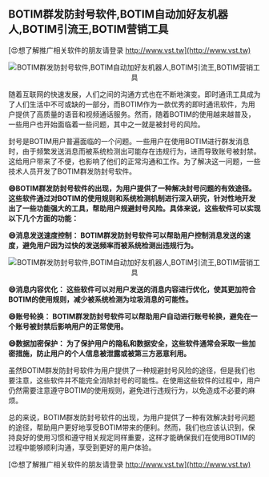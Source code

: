 ## **BOTIM群发防封号软件,BOTIM自动加好友机器人,BOTIM引流王,BOTIM营销工具**

[😍想了解推广相关软件的朋友请登录 http://www.vst.tw](http://www.vst.tw)

 <center><img src="https://vst.tw/MP4/tuiguang/png/7.png" alt="BOTIM群发防封号软件,BOTIM自动加好友机器人,BOTIM引流王,BOTIM营销工具"></center>

随着互联网的快速发展，人们之间的沟通方式也在不断地演变。即时通讯工具成为了人们生活中不可或缺的一部分，而BOTIM作为一款优秀的即时通讯软件，为用户提供了高质量的语音和视频通话服务。然而，随着BOTIM的使用越来越普及，一些用户也开始面临着一些问题，其中之一就是被封号的风险。

封号是BOTIM用户普遍面临的一个问题。一些用户在使用BOTIM进行群发消息时，由于频繁发送消息而被系统检测出可能存在违规行为，进而导致账号被封禁。这给用户带来了不便，也影响了他们的正常沟通和工作。为了解决这一问题，一些技术人员开发了BOTIM群发防封号软件。

**😄BOTIM群发防封号软件的出现，为用户提供了一种解决封号问题的有效途径。这些软件通过对BOTIM的使用规则和系统检测机制进行深入研究，针对性地开发出了一些功能强大的工具，帮助用户规避封号风险。具体来说，这些软件可以实现以下几个方面的功能：**

**😄消息发送速度控制： BOTIM群发防封号软件可以帮助用户控制消息发送的速度，避免用户因为过快的发送频率而被系统检测出违规行为。**

 <center><img src="https://vst.tw/MP4/tuiguang/png/7.png" alt="BOTIM群发防封号软件,BOTIM自动加好友机器人,BOTIM引流王,BOTIM营销工具"></center>

**😄消息内容优化： 这些软件可以对用户发送的消息内容进行优化，使其更加符合BOTIM的使用规则，减少被系统检测为垃圾消息的可能性。**

**😄账号轮换： BOTIM群发防封号软件可以帮助用户自动进行账号轮换，避免在一个账号被封禁后影响用户的正常使用。**

**😄数据加密保护： 为了保护用户的隐私和数据安全，这些软件通常会采取一些加密措施，防止用户的个人信息被泄露或被第三方恶意利用。**

虽然BOTIM群发防封号软件为用户提供了一种规避封号风险的途径，但是我们也要注意，这些软件并不能完全消除封号的可能性。在使用这些软件的过程中，用户仍然需要注意遵守BOTIM的使用规则，避免进行违规行为，以免造成不必要的麻烦。

总的来说，BOTIM群发防封号软件的出现，为用户提供了一种有效解决封号问题的途径，帮助用户更好地享受BOTIM带来的便利。然而，我们也应该认识到，保持良好的使用习惯和遵守相关规定同样重要，这样才能确保我们在使用BOTIM的过程中能够顺利沟通，享受到更好的用户体验。

[😍想了解推广相关软件的朋友请登录 http://www.vst.tw](http://www.vst.tw)



